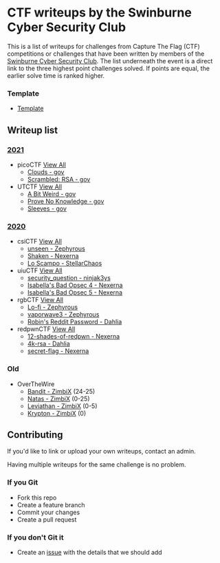 # CTF writeups by the Swinburne Cyber Security Club

This is a list of writeups for challenges from Capture The Flag (CTF) competitions or challenges that have been written by members of the [Swinburne Cyber Security Club](http://scsc.io). The list underneath the event is a direct link to the three highest point challenges solved. If points are equal, the earlier solve time is ranked higher.

### **Template** 
- [Template](https://github.com/swin-scsc/writeups/blob/master/Template.md)

## Writeup list
### **[2021](./2021)**
- picoCTF [View All](./2021/picoCTF)
	+ [Clouds - gov](./2021/picoCTF/Crypto/Clouds%20-%20gov.md)
	+ [Scrambled: RSA - gov](./2021/picoCTF/Crypto/Scrambled:%20RSA%20-%20gov.md)
- UTCTF [View All](./2021/UTCTF)
	+ [A Bit Weird - gov](./2021/UTCTF/Crypto/A%20Bit%20Weird%20-%20gov.md)
	+ [Prove No Knowledge - gov](./2021/UTCTF/Crypto/Prove%20No%20Knowledge%20-%20gov.md)
	+ [Sleeves - gov](./2021/UTCTF/Crypto/Sleeves%20-%20gov.md)
### **[2020](https://github.com/swin-scsc/writeups/tree/master/2020)**
- csiCTF [View All](https://github.com/swin-scsc/writeups/tree/master/2020/csiCTF)
	+ [unseen - Zephyrous]()
	+ [Shaken - Nexerna]()
	+ [Lo Scampo - StellarChaos]()
- uiuCTF [View All](https://github.com/swin-scsc/writeups/tree/master/2020/uiuCTF)
	+ [security_question - ninjak3ys]()
	+ [Isabella's Bad Opsec 4 - Nexerna]()
	+ [Isabella's Bad Opsec 5 - Nexerna]()
- rgbCTF [View All](https://github.com/swin-scsc/writeups/tree/master/2020/rgbCTF)
	+ [Lo-fi - Zephyrous](https://github.com/swin-scsc/writeups/blob/master/2020/rgbCTF/Forensics-OSINT/Lo-fi%20-%20Zephyrous.md)
	+ [vaporwave3 - Zephyrous](https://github.com/swin-scsc/writeups/blob/master/2020/rgbCTF/%5BZTC%5D/vaporwave3%20-%20Zephyrous.md)
	+ [Robin's Reddit Password - Dahlia](https://github.com/swin-scsc/writeups/blob/master/2020/rgbCTF/Forensics-OSINT/Robin's%20Reddit%20Password%20-%20dahlia.md)
- redpwnCTF [View All](http://github.com/swin-scsc/writeups/tree/master/2020/redpwnCTF)
	+ [12-shades-of-redpwn - Nexerna]()
	+ [4k-rsa - Dahlia]()
	+ [secret-flag - Nexerna]()
### **Old** 
- OverTheWire
	+ [Bandit - ZimbiX](https://github.com/ZimbiX/infosec-ctf-writeups/blob/master/OverTheWire%20-%20Bandit.md) (24-25)
	+ [Natas - ZimbiX](https://github.com/ZimbiX/infosec-ctf-writeups/tree/master/OverTheWire%20-%20Natas) (0-25)
	+ [Leviathan - ZimbiX](https://github.com/ZimbiX/infosec-ctf-writeups/blob/master/OverTheWire%20-%20Leviathan.md) (0-5)
	+ [Krypton - ZimbiX](https://github.com/ZimbiX/infosec-ctf-writeups/blob/master/OverTheWire%20-%20Krypton.md) (0)

## Contributing

If you'd like to link or upload your own writeups, contact an admin.

Having multiple writeups for the same challenge is no problem.

### If you Git

- Fork this repo
- Create a feature branch
- Commit your changes
- Create a pull request

### If you don't Git it

- Create an [issue](https://github.com/ZimbiX/infosec-ctf-writeups/issues) with the details that we should add
